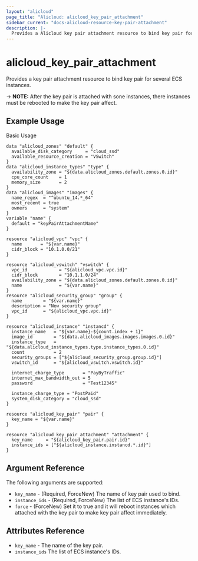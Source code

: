 ```yaml
---
layout: "alicloud"
page_title: "Alicloud: alicloud_key_pair_attachment"
sidebar_current: "docs-alicloud-resource-key-pair-attachment"
description: |-
  Provides a Alicloud key pair attachment resource to bind key pair for several ECS instances.
---
```


# alicloud\_key\_pair\_attachment

Provides a key pair attachment resource to bind key pair for several ECS instances.

-> **NOTE:** After the key pair is attached with sone instances, there instances must be rebooted to make the key pair affect.

## Example Usage

Basic Usage

```
data "alicloud_zones" "default" {
  available_disk_category     = "cloud_ssd"
  available_resource_creation = "VSwitch"
}
data "alicloud_instance_types" "type" {
  availability_zone = "${data.alicloud_zones.default.zones.0.id}"
  cpu_core_count    = 1
  memory_size       = 2
}
data "alicloud_images" "images" {
  name_regex  = "^ubuntu_14.*_64"
  most_recent = true
  owners      = "system"
}
variable "name" {
  default = "keyPairAttachmentName"
}

resource "alicloud_vpc" "vpc" {
  name       = "${var.name}"
  cidr_block = "10.1.0.0/21"
}

resource "alicloud_vswitch" "vswitch" {
  vpc_id            = "${alicloud_vpc.vpc.id}"
  cidr_block        = "10.1.1.0/24"
  availability_zone = "${data.alicloud_zones.default.zones.0.id}"
  name              = "${var.name}"
}
resource "alicloud_security_group" "group" {
  name        = "${var.name}"
  description = "New security group"
  vpc_id      = "${alicloud_vpc.vpc.id}"
}

resource "alicloud_instance" "instancd" {
  instance_name   = "${var.name}-${count.index + 1}"
  image_id        = "${data.alicloud_images.images.images.0.id}"
  instance_type   = "${data.alicloud_instance_types.type.instance_types.0.id}"
  count           = 2
  security_groups = ["${alicloud_security_group.group.id}"]
  vswitch_id      = "${alicloud_vswitch.vswitch.id}"

  internet_charge_type       = "PayByTraffic"
  internet_max_bandwidth_out = 5
  password                   = "Test12345"

  instance_charge_type = "PostPaid"
  system_disk_category = "cloud_ssd"
}

resource "alicloud_key_pair" "pair" {
  key_name = "${var.name}"
}

resource "alicloud_key_pair_attachment" "attachment" {
  key_name     = "${alicloud_key_pair.pair.id}"
  instance_ids = ["${alicloud_instance.instancd.*.id}"]
}
```
## Argument Reference

The following arguments are supported:

* `key_name` - (Required, ForceNew) The name of key pair used to bind.
* `instance_ids` - (Required, ForceNew) The list of ECS instance's IDs.
* `force` - (ForceNew) Set it to true and it will reboot instances which attached with the key pair to make key pair affect immediately.

## Attributes Reference

* `key_name` - The name of the key pair.
* `instance_ids` The list of ECS instance's IDs.
